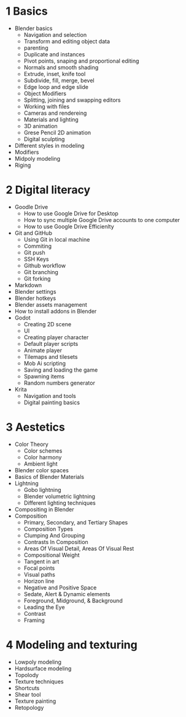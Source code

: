 # 1 Basics
- Blender basics
  - Navigation and selection
  - Transform and editing object data
  - parenting
  - Duplicate and instances
  - Pivot points, snaping and proportional editing
  - Normals and smooth shading
  - Extrude, inset, knife tool
  - Subdivide, fill, merge, bevel
  - Edge loop and edge slide
  - Object Modifiers
  - Splitting, joining and swapping editors
  - Working with files
  - Cameras and rendereing
  - Materials and lighting
  - 3D animation
  - Grese Pencil 2D animation
  - Digital sculpting
- Different styles in modeling
- Modifiers
- Midpoly modeling
- Riging

# 2 Digital literacy
- Goodle Drive
   - How to use Google Drive for Desktop
   - How to sync multiple Google Drive accounts to one computer
   - How to use Google Drive Efficienlty
- Git and GitHub
   - Using Git in local machine
   - Commiting
   - Git push
   - SSH Keys
   - Github workflow
   - Git branching
   - Git forking
- Markdown
- Blender settings
- Blender hotkeys
- Blender assets management
- How to install addons in Blender
- Godot
   - Creating 2D scene
   - UI
   - Creating player character
   - Default player scripts
   - Animate player
   - Tilemaps and tilesets
   - Mob Ai scripting
   - Saving and loading the game
   - Spawning items
   - Random numbers generator
- Krita
   - Navigation and tools
   - Digital painting basics



# 3 Aestetics
- Color Theory
  - Color schemes
  - Color harmony
  - Ambient light
- Blender color spaces
- Basics of Blender Materials
- Lightning
  - Gobo lightning
  - Blender volumetric lightning
  - Different lighting techniques
- Compositing in Blender
- Composition
  - Primary, Secondary, and Tertiary Shapes
  - Composition Types
  - Clumping And Grouping
  - Contrasts In Composition
  - Areas Of Visual Detail, Areas Of Visual Rest
  - Compositional Weight
  - Tangent in art
  - Focal points
  - Visual paths
  - Horizon line
  - Negative and Positive Space
  - Sedate, Alert & Dynamic elements
  - Foreground, Midground, & Background
  - Leading the Eye
  - Contrast
  - Framing
    
# 4 Modeling and texturing
- Lowpoly modeling
- Hardsurface modeling
- Topolody
- Texture techniques
- Shortcuts
- Shear tool
- Texture painting
- Retopology
    
  

